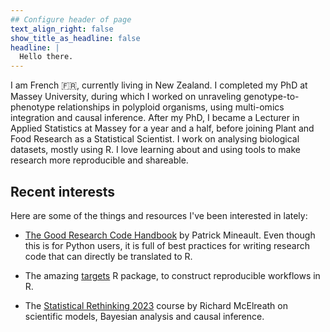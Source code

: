 ```yaml
---
## Configure header of page
text_align_right: false
show_title_as_headline: false
headline: |
  Hello there.
---
```


<!-- this is a subheadline -->
I am French :fr:, currently living in New Zealand. I completed my PhD at Massey University, during which I worked on unraveling genotype-to-phenotype relationships in polyploid organisms, using multi-omics integration and causal inference. After my PhD, I became a Lecturer in Applied Statistics at Massey for a year and a half, before joining Plant and Food Research as a Statistical Scientist. I work on analysing biological datasets, mostly using R. I love learning about and using tools to make research more reproducible and shareable.

## Recent interests

 Here are some of the things and resources I've been interested in lately:
 
 - [The Good Research Code Handbook](https://goodresearch.dev/index.html) by Patrick Mineault. Even though this is for Python users, it is full of best practices for writing research code that can directly be translated to R.
 
 - The amazing [targets](https://books.ropensci.org/targets/) R package, to construct reproducible workflows in R.
 
 - The [Statistical Rethinking 2023](https://github.com/rmcelreath/stat_rethinking_2023) course by Richard McElreath on scientific models, Bayesian analysis and causal inference. 
